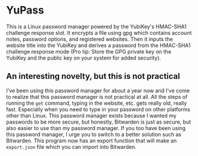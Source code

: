 # YuPass

This is a Linux password manager powered by the YubiKey's HMAC-SHA1 challenge response slot. It encrypts a file using gpg which contains account notes, password options, and registered websites. Then it inputs the website title into the YubiKey and derives a password from the HMAC-SHA1 challenge response mode (Pro tip: Store the GPG private key on the YubiKey and the public key on your system for added security).

## An interesting novelty, but this is not practical
I've been using this password manager for about a year now and I've come to realize
that this password manager is not practical at all. All the steps of running the
`get` command, typing in the website, etc. gets really old, really fast. Especially
when you need to type in your password on other platforms other than Linux. This
password manager exists because I wanted my passwords to be more secure, but honestly,
Bitwarden is just as secure, but also easier to use than my password manager. If you too
have been using this password manager, I urge you to switch to a better solution such
as Bitwarden. This program now has an export function that will make an `export.json`
file which you can import into Bitwarden.
